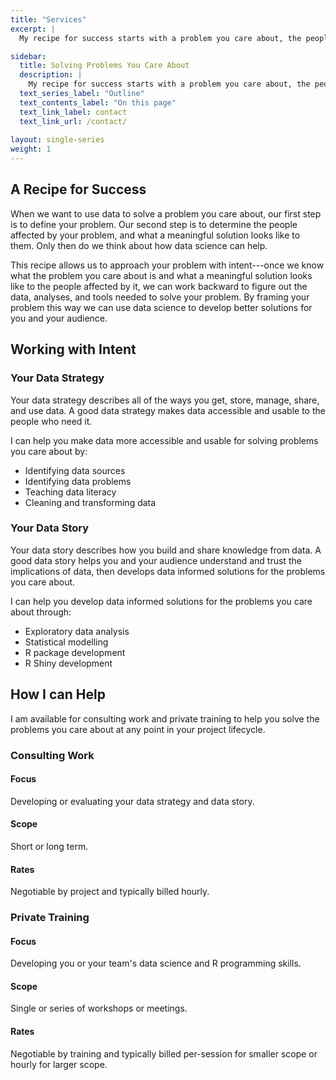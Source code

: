 ```yaml
---
title: "Services"
excerpt: |
  My recipe for success starts with a problem you care about, the people affected by it, and what a meaningful solution looks like to you and your audience. Then we think about how data science can help.

sidebar: 
  title: Solving Problems You Care About
  description: |
    My recipe for success starts with a problem you care about, the people affected by it, and what a meaningful solution looks like to you and your audience. Then we think about how data science can help.
  text_series_label: "Outline" 
  text_contents_label: "On this page"
  text_link_label: contact
  text_link_url: /contact/
  
layout: single-series
weight: 1
---
```


## A Recipe for Success

When we want to use data to solve a problem you care about, our first step is to define your problem. Our second step is to determine the people affected by your problem, and what a meaningful solution looks like to them. Only then do we think about how data science can help.

This recipe allows us to approach your problem with intent---once we know what the problem you care about is and what a meaningful solution looks like to the people affected by it, we can work backward to figure out the data, analyses, and tools needed to solve your problem. By framing your problem this way we can use data science to develop better solutions for you and your audience.

## Working with Intent

### Your Data Strategy

Your data strategy describes all of the ways you get, store, manage, share, and use data. A good data strategy makes data accessible and usable to the people who need it.

I can help you make data more accessible and usable for solving problems you care about by:

- Identifying data sources
- Identifying data problems
- Teaching data literacy
- Cleaning and transforming data

### Your Data Story

Your data story describes how you build and share knowledge from data. A good data story helps you and your audience understand and trust the implications of data, then develops data informed solutions for the problems you care about.

I can help you develop data informed solutions for the problems you care about through:

- Exploratory data analysis
- Statistical modelling
- R package development
- R Shiny development

## How I can Help

I am available for consulting work and private training to help you solve the problems you care about at any point in your project lifecycle.

### Consulting Work

#### Focus

Developing or evaluating your data strategy and data story.

#### Scope

Short or long term.

#### Rates

Negotiable by project and typically billed hourly.

### Private Training

#### Focus

Developing you or your team's data science and R programming skills.

#### Scope

Single or series of workshops or meetings.

#### Rates

Negotiable by training and typically billed per-session for smaller scope or hourly for larger scope.

